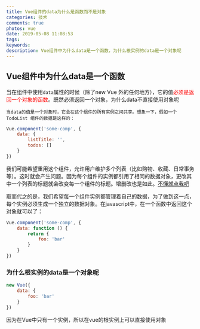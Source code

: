 ```yaml
---
title: Vue组件的data为什么是函数而不是对象
categories: 技术
comments: true
photos: vue
date: 2019-05-08 11:08:53
tags:
keywords:
description: Vue组件中为什么data是一个函数，为什么根实例的data是一个对象呢
---
```


## Vue组件中为什么data是一个函数

当在组件中使用`data`属性的时候（除了new Vue 外的任何地方），它的值<font color="red">必须是返回一个对象的函数</font>。既然必须返回一个对象，为什么data不直接使用对象呢


    当data的值是一个对象时，它会在这个组件的所有实例之间共享。想象一下，假如一个 TodoList 组件的数据是这样的：
```js
Vue.component('some-comp', {
    data: {
        listTitle: '',
        todos: []
    }
})
```
我们可能希望重用这个组件，允许用户维护多个列表（比如购物、收藏、日常事务等）。这时就会产生问题。因为每个组件的实例都引用了相同的数据对象，更改其中一个列表的标题就会改变每一个组件的标题。增删改也是如此。<a href="https://www.fudaqiang.com/js基本数据类型和引用数据类型的区别.html" target="_blank">不懂就点我吧</a>

取而代之的是，我们希望每一个组件实例都管理着自己的数据，为了做到这一点，每个实例必须生成一个独立的数据对象。在javascript中，在一个函数中返回这个对象就可以了：

```js
Vue.component('some-comp', {
    data: function () {
        return {
            foo: 'bar'
        }
    }
})
```
### 为什么根实例的data是一个对象呢

```js
new Vue({
    data: {
        foo: 'bar'
    }
})
```
因为在Vue中只有一个实例，所以在vue的根实例上可以直接使用对象


<font color="red"></font>